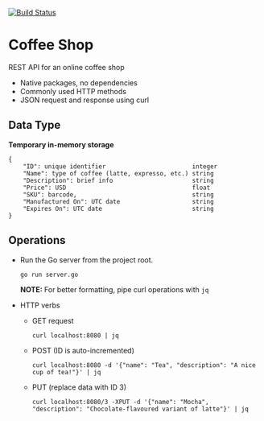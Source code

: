 [![Build Status](https://travis-ci.com/saurabmish/Coffee-Shop.svg?branch=master)](https://travis-ci.com/saurabmish/Coffee-Shop)

# Coffee Shop

REST API for an online coffee shop

+ Native packages, no dependencies
+ Commonly used HTTP methods
+ JSON request and response using curl

## Data Type

**Temporary in-memory storage**

```
{
    "ID": unique identifier                        integer
    "Name": type of coffee (latte, expresso, etc.) string
    "Description": brief info                      string
    "Price": USD                                   float
    "SKU": barcode,                                string
    "Manufactured On": UTC date                    string
    "Expires On": UTC date                         string
}
```

## Operations

+ Run the Go server from the project root.

  `go run server.go`

  **NOTE:** For better formatting, pipe curl operations with `jq`

+ HTTP verbs

  + GET request

    `curl localhost:8080 | jq`

  + POST (ID is auto-incremented)

    `curl localhost:8080 -d '{"name": "Tea", "description": "A nice cup of tea!"}' | jq`

  + PUT (replace data with ID 3)
   
    `curl localhost:8080/3 -XPUT -d '{"name": "Mocha", "description": "Chocolate-flavoured variant of latte"}' | jq`
